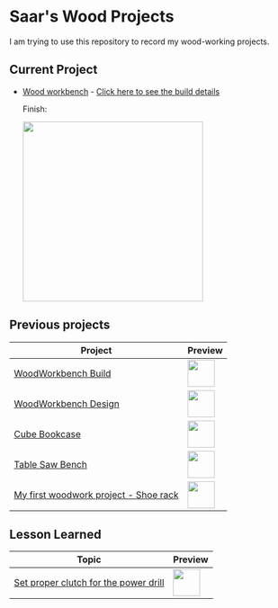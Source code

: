 # Saar's Wood Projects

I am trying to use this repository to record my wood-working projects.

## Current Project

* [Wood workbench](./Workbench-Build.md) - [Click here to see the build details](./Workbench-Build.md)

  Finish:

  [<img src='images/WorkBench-05.jpg' width='320' />](./Workbench-Build.md)


## Previous projects

Project | Preview
-- | --
[WoodWorkbench Build](./Workbench-Build.md) | [<img src='images/WorkBench-05.jpg' width='48' />](./Workbench-Build.md)
[WoodWorkbench Design](./Workbench.md) | [<img src='images/WorkBenchV20.png' width='48' />](./Workbench.md)
[Cube Bookcase](./CubeBookcase.md) | [<img src='images/CubeBookcaseV2-3DvsReal.png' width='48' />](./CubeBookcase.md)
[Table Saw Bench](./TableSawBench.md) | [<img src='images/TableSawBench-Done.png' width='48' height='48' />](./TableSawBench.md)
[My first woodwork project - Shoe rack](./ShoeRack.md)|[<img src='images/ShoeRack-WithDog.jpg' width='48' height='48' />](./ShoeRack.md)

## Lesson Learned

Topic | Preview
-- | --
[Set proper clutch for the power drill](./LLPowerDrillClutch.md) | <img src='images/LL-PowerDrillClutch02.jpg' width='48' height='48' />
